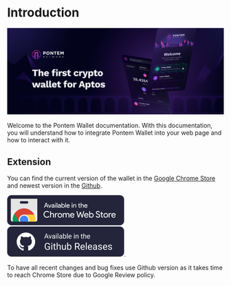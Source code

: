 # Introduction

![Pontem Wallet](/assets/wallet-promo.png "Pontem Wallet")

Welcome to the Pontem Wallet documentation. With this documentation, you will understand how to integrate Pontem Wallet into your web page and how to interact with it.

## Extension

You can find the current version of the wallet in the [Google Chrome Store](https://chrome.google.com/webstore/detail/pontem-wallet/phkbamefinggmakgklpkljjmgibohnba) and newest version in the [Github](https://github.com/pontem-network/pontem-wallet/releases). 

[![Download From Chrome Store](/assets/chrome-store.png "Download From Chrome Store")](https://chrome.google.com/webstore/detail/pontem-wallet/phkbamefinggmakgklpkljjmgibohnba) [![Download From Github](/assets/github-store.png "Download From Github")](https://github.com/pontem-network/pontem-wallet/releases).


To have all recent changes and bug fixes use Github version as it takes time to reach Chrome Store due to Google Review policy.
